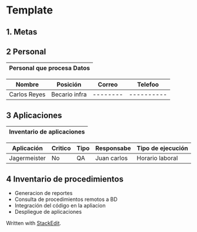 # Template
## 1.  Metas
## 2 Personal

|Personal que procesa Datos|
|---------------------|

|Nombre | Posición | Correo | Telefoo |
|------|-----------|--------|----------|
|Carlos Reyes| Becario infra|--------|----------|

## 3 Aplicaciones
| Inventario de aplicaciones | 
|-----------------------------|

|Aplicación|Critico| Tipo| Responsabe|Tipo de ejecución|
|-----|-----|-----|-------|---|
|Jagermeister|No|QA|Juan carlos|Horario laboral |

## 4 Inventario de procedimientos 

- Generacion de reportes
- Consulta de procedimientos remotos a BD
-  Integración del código en la apliacion
- Despliegue de aplicaciones 




 Written with [StackEdit](https://stackedit.io/).
<!--stackedit_data:
eyJoaXN0b3J5IjpbLTU5MjUzMDc2NCwxMDk0NTYxODEsLTE5ND
k3MjYzMTksMjAyMzQ2NzcxNywtODc1MDM3MjI0LDE2MjI3NTA4
ODksNzMwOTk4MTE2XX0=
-->